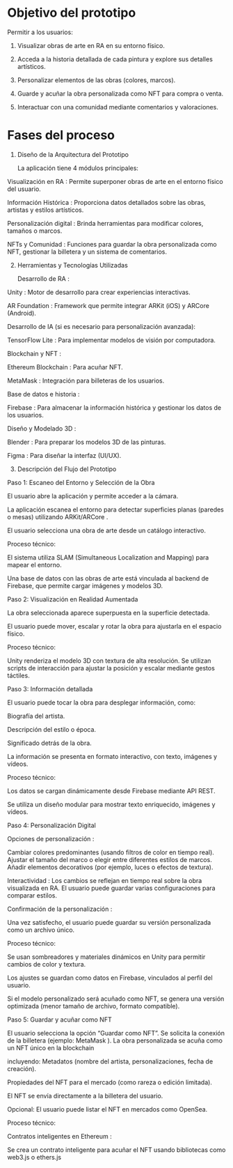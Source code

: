 # Objetivo del prototipo

Permitir a los usuarios:

1. Visualizar obras de arte en RA en su entorno físico.

2. Acceda a la historia detallada de cada pintura y explore sus detalles artísticos.

3. Personalizar elementos de las obras (colores, marcos).

4. Guarde y acuñar la obra personalizada como NFT para compra o venta.

5. Interactuar con una comunidad mediante comentarios y valoraciones.

# Fases del proceso

1. Diseño de la Arquitectura del Prototipo

    La aplicación tiene 4 módulos principales:

Visualización en RA : Permite superponer obras de arte en el entorno físico del usuario.

Información Histórica : Proporciona datos detallados sobre las obras, artistas y estilos artísticos.

Personalización digital : Brinda herramientas para modificar colores, tamaños o marcos.

NFTs y Comunidad : Funciones para guardar la obra personalizada como NFT, gestionar la billetera y un sistema de comentarios.

2. Herramientas y Tecnologías Utilizadas

     Desarrollo de RA :

Unity : Motor de desarrollo para crear experiencias interactivas.
 
AR Foundation : Framework que permite integrar ARKit (iOS) y ARCore (Android).

Desarrollo de IA (si es necesario para personalización avanzada):

TensorFlow Lite : Para implementar modelos de visión por computadora.

 Blockchain y NFT :

Ethereum Blockchain : Para acuñar NFT.

MetaMask : Integración para billeteras de los usuarios.

  Base de datos e historia :

Firebase : Para almacenar la información histórica y gestionar los datos de los usuarios.

Diseño y Modelado 3D :

Blender : Para preparar los modelos 3D de las pinturas.

Figma : Para diseñar la interfaz (UI/UX).

3. Descripción del Flujo del Prototipo

Paso 1: Escaneo del Entorno y Selección de la Obra

El usuario abre la aplicación y permite acceder a la cámara.

La aplicación escanea el entorno para detectar superficies planas (paredes o mesas) utilizando ARKit/ARCore .

El usuario selecciona una obra de arte desde un catálogo interactivo.

Proceso técnico:

El sistema utiliza SLAM (Simultaneous Localization and Mapping) para mapear el entorno.

Una base de datos con las obras de arte está vinculada al backend de Firebase, que permite cargar imágenes y modelos 3D.

Paso 2: Visualización en Realidad Aumentada

La obra seleccionada aparece superpuesta en la superficie detectada.

El usuario puede mover, escalar y rotar la obra para ajustarla en el espacio físico.

Proceso técnico:

Unity renderiza el modelo 3D con textura de alta resolución.
Se utilizan scripts de interacción para ajustar la posición y escalar mediante gestos táctiles.

Paso 3: Información detallada

El usuario puede tocar la obra para desplegar información, como:

Biografía del artista.

Descripción del estilo o época.

Significado detrás de la obra.

La información se presenta en formato interactivo, con texto, imágenes y vídeos.

Proceso técnico:

Los datos se cargan dinámicamente desde Firebase mediante API REST.

Se utiliza un diseño modular para mostrar texto enriquecido, imágenes y vídeos.

Paso 4: Personalización Digital

Opciones de personalización :

Cambiar colores predominantes (usando filtros de color en tiempo real).
Ajustar el tamaño del marco o elegir entre diferentes estilos de marcos.
Añadir elementos decorativos (por ejemplo, luces o efectos de textura).

Interactividad :
Los cambios se reflejan en tiempo real sobre la obra visualizada en RA.
El usuario puede guardar varias configuraciones para comparar estilos.

Confirmación de la personalización :

Una vez satisfecho, el usuario puede guardar su versión personalizada como un archivo único.

Proceso técnico:

Se usan sombreadores y materiales dinámicos en Unity para permitir cambios de color y textura.

Los ajustes se guardan como datos en Firebase, vinculados al perfil del usuario.

Si el modelo personalizado será acuñado como NFT, se genera una versión optimizada (menor tamaño de archivo, formato compatible).

Paso 5: Guardar y acuñar como NFT

El usuario selecciona la opción “Guardar como NFT”.
Se solicita la conexión de la billetera (ejemplo: MetaMask ).
La obra personalizada se acuña como un NFT único en la blockchain

incluyendo: Metadatos (nombre del artista, personalizaciones, fecha de creación).

Propiedades del NFT para el mercado (como rareza o edición limitada).

El NFT se envía directamente a la billetera del usuario.

Opcional: El usuario puede listar el NFT en mercados como OpenSea.

Proceso técnico:

Contratos inteligentes en Ethereum :

Se crea un contrato inteligente para acuñar el NFT usando bibliotecas como web3.js o ethers.js
